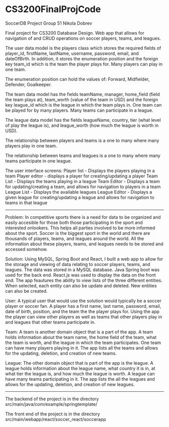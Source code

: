 # CS3200FinalProjCode

SoccerDB Project 
Group 51
Nikola Dobrev

Final project for CS3200 Database Design. Web app that allows for navigation of and CRUD operations on soccer players, teams, and leagues.

The user data model is the players class which stores the required fields of player_id, firstName, lastName, username, password, email, and dateOfBirth. In addition, it stores the enumeration position and the foreign key team_id which is the team the player plays for. Many players can play in one team.

The enumeration position can hold the values of: Forward, Midfielder, Defender, Goalkeeper.

The team data model has the fields teamName, manager, home_field (field the team plays at), team_worth (value of the team in USD) and the foreign key league_id which is the league in which the team plays in. One team can be played for by many players. Many teams can participate in a league.

The league data model has the fields leagueName, country, tier (what level of play the league is), and league_worth (how much the league is worth in USD).

The relationship between players and teams is a one to many where many players play in one team.

The relationship between teams and leagues is a one to many where many teams participate in one league.

The user interface screens: Player list - Displays the players playing in a team Player editor - displays a player for creating/updating a player Team List - Displays the teams playing in a league Team Editor - Displays a team for updating/creating a team, and allows for navigation to players in a team League List - Displays the available leagues League Editor - Displays a given league for creating/updating a league and allows for navigation to teams in that league

--------------------------------------------------------------------------------------------------------------------------

Problem:
In competitive sports there is a need for data to be organized and easily accesible for those both those participating in the sport and interested onlookers. This helps all parties involved to be more informed about the sport. Soccer is the biggest sport in the world and there are thousands of players, teams, and leagues around the world. All the information about these players, teams, and leagues needs to be stored and accessed somehow.

Solution: 
Using MySQL, Spring Boot and React, I built a web app to allow for the storage and viewing of data relating to soccer players, teams, and leagues. The data was stored in a MySQL database. Java Spring boot was used for the back end. React.js was used to display the data on the front end. The app feautures the ability to view lists of the three different entities. When selected, each entity can also be update and deleted. New entities can also be created. 

User: 
A typical user that would use the solution would typically be a soccer player or soccer fan. A player has a first name, last name, password, email, date of birth, position, and the team the the player plays for. Using the app the player can view other players as well as teams that other players play in and leagues that other teams participate in. 

Team: 
A team is another domain object that is a part of the app. A team holds information about the team name, the home field of the team, what the team is worth, and the league in which the team participates. One team can have many players playing in it. The app lists all the teams and allows for the updating, deletion, and creation of new teams.

League:
The other domain object that is part of the app is the league. A league holds information about the league name, what country it is in, at what tier the league is, and how much the league is worth. A league can have many teams participating in it. The app lists the all the leagues and allows for the updating, deletion, and creation of new leagues.


--------------------------------------------------------------------------------------------------------------------------

The backend of the project is in the directory src/main/java/com/example/springtemplate/

The front end of the project is in the directory src/main/webapp/react/soccer_react/soccerapp



